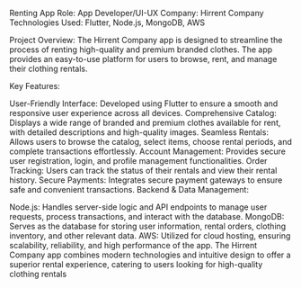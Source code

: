 Renting App
Role: App Developer/UI-UX
Company: Hirrent Company
Technologies Used: Flutter, Node.js, MongoDB, AWS

Project Overview:
The Hirrent Company app is designed to streamline the process of renting high-quality and premium branded clothes. The app provides an easy-to-use platform for users to browse, rent, and manage their clothing rentals.

Key Features:

User-Friendly Interface: Developed using Flutter to ensure a smooth and responsive user experience across all devices.
Comprehensive Catalog: Displays a wide range of branded and premium clothes available for rent, with detailed descriptions and high-quality images.
Seamless Rentals: Allows users to browse the catalog, select items, choose rental periods, and complete transactions effortlessly.
Account Management: Provides secure user registration, login, and profile management functionalities.
Order Tracking: Users can track the status of their rentals and view their rental history.
Secure Payments: Integrates secure payment gateways to ensure safe and convenient transactions.
Backend & Data Management:

Node.js: Handles server-side logic and API endpoints to manage user requests, process transactions, and interact with the database.
MongoDB: Serves as the database for storing user information, rental orders, clothing inventory, and other relevant data.
AWS: Utilized for cloud hosting, ensuring scalability, reliability, and high performance of the app.
The Hirrent Company app combines modern technologies and intuitive design to offer a superior rental experience, catering to users looking for high-quality clothing rentals
